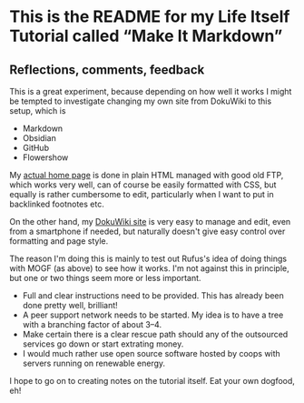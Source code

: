 # This is the README for my Life Itself Tutorial called “Make It Markdown”
## Reflections, comments, feedback

This is a great experiment, because depending on how well it works 
I might be tempted to investigate changing my own site from DokuWiki to this setup, which is
- Markdown
- Obsidian
- GitHub
- Flowershow

My [actual home page](https://www.simongrant.org/ ) is done in plain HTML managed with good old FTP,
which works very well, can of course be easily formatted with CSS, but equally is rather cumbersome to edit,
particularly when I want to put in backlinked footnotes etc.

On the other hand, my [DokuWiki site](https://wiki.simongrant.org/ ) is very easy to manage and edit,
even from a smartphone if needed, but naturally doesn't give easy control over formatting and page style.

The reason I'm doing this is mainly to test out Rufus's idea of doing things with MOGF (as above) 
to see how it works.
I'm not against this in principle, but one or two things seem more or less important.
- Full and clear instructions need to be provided. This has already been done pretty well, brilliant!
- A peer support network needs to be started. My idea is to have a tree with a branching factor of about 3–4.
- Make certain there is a clear rescue path should any of the outsourced services go down or start extrating money.
- I would much rather use open source software hosted by coops with servers running on renewable energy.

I hope to go on to creating notes on the tutorial itself. Eat your own dogfood, eh!
